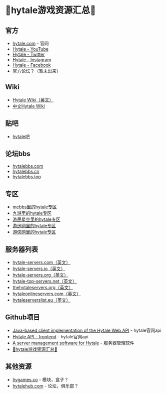 # 💯hytale游戏资源汇总💯
## 官方
* [hytale.com](https://hytale.com/)  - 官网
* [Hytale - YouTube](https://www.youtube.com/Hytale)
* [Hytale - Twitter](https://twitter.com/Hytale)
* [Hytale - Instagram](https://www.instagram.com/HytaleGame/)
* [Hytale - Facebook](https://www.facebook.com/HytaleGame)
* 官方论坛？（暂未出来）

## Wiki
* [Hytale Wiki（英文）](https://hytale.fandom.com/wiki/Hytale_Wiki)
* [中文Hytale Wiki](https://hytale-zh.gamepedia.com/Hytale_Wiki)

## 贴吧
* [hytale吧](https://tieba.baidu.com/hytale)

## 论坛bbs
* [hytalebbs.com](https://hytalebbs.com)
* [hytalebbs.cn](https://hytalebbs.cn)
* [hytalebbs.top](https://hytalebbs.top)

## 专区
* [mcbbs里的hytale专区](https://www.mcbbs.net/forum-hytale-1.html)
* [九游里的hytale专区](http://www.9game.cn/hytale/)
* [游民星空里的hytale专区](https://www.gamersky.com/z/hytale/)
* [游迅网里的hytale专区](http://www.yxdown.com/zt/Hytale/)
* [游侠网里的hytale专区](https://www.ali213.net/zt/hytale/)

## 服务器列表
* [hytale-servers.com（英文）](https://hytale-servers.com/)
* [hytale-servers.io（英文）](https://hytale-servers.io/)
* [hytale-servers.org（英文）](https://hytale-servers.org/)
* [hytale-top-servers.net（英文）](https://hytale-top-servers.net/)
* [thehytaleservers.org（英文）](https://thehytaleservers.org/)
* [hytaleonlineservers.com（英文）](https://hytaleonlineservers.com/)
* [hytaleserverslist.eu（英文）](https://hytaleserverslist.eu/)

## Github项目
* [Java-based client implementation of the Hytale Web API](https://github.com/HytaleMarket/hytale-web-api-client-java) - hytale官网api
* [Hytale API - frontend](https://github.com/sdieunidou/hytale-api) - hytale官网api
* [A server management software for Hytale](https://github.com/NurMarvin/Hycloud) - 服务器管理软件
* [💯hytale游戏资源汇总💯](https://github.com/hytaleme/awesome-hytale)

## 其他资源
* [hygames.co](https://www.hygames.co/) - 模块，盒子？
* [hytalehub.com](https://hytalehub.com/) - 论坛，俱乐部？
